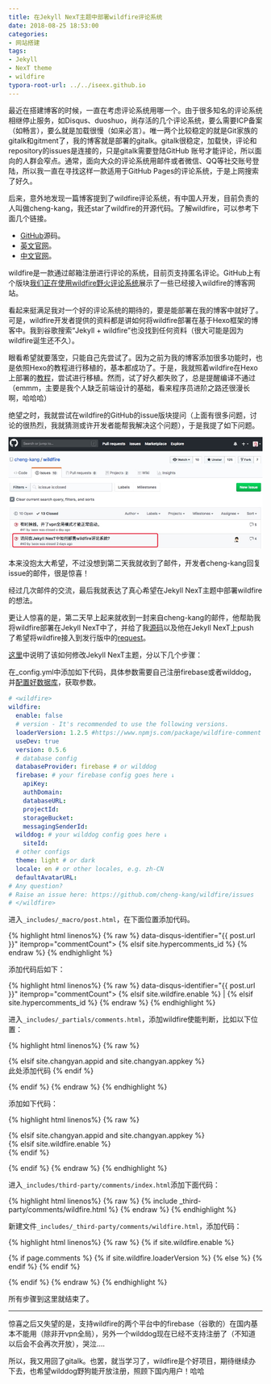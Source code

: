 ```yaml
---
title: 在Jekyll NexT主题中部署wildfire评论系统
date: 2018-08-25 18:53:00
categories:
- 网站搭建
tags:
- Jekyll
- NexT theme
- wildfire
typora-root-url: ../../iseex.github.io
---
```


最近在搭建博客的时候，一直在考虑评论系统用哪一个。由于很多知名的评论系统相继停止服务，如Disqus、duoshuo，尚存活的几个评论系统，要么需要ICP备案（如畅言），要么就是加载很慢（如来必言）。唯一两个比较稳定的就是Git家族的gitalk和gitment了，我的博客就是部署的gitalk。gitalk很稳定，加载快，评论和repository的issues是连接的，只是gitalk需要登陆GitHub 账号才能评论，所以面向的人群会窄点。通常，面向大众的评论系统用邮件或者微信、QQ等社交账号登陆，所以我一直在寻找这样一款适用于GitHub Pages的评论系统，于是上网搜索了好久。

后来，意外地发现一篇博客提到了wildfire评论系统，有中国人开发，目前负责的人叫做cheng-kang，我还star了wildfire的开源代码。了解wildfire，可以参考下面几个链接。

- [GitHub](https://github.com/cheng-kang/wildfire)源码。
- [英文官网](https://wildfire.js.org/)。
- [中文官网](https://wildfire.js.org/#/zh-cn/)。

wildfire是一款通过邮箱注册进行评论的系统，目前页支持匿名评论。GitHub上有个版块[我们正在使用wildfire野火评论系统](https://github.com/cheng-kang/wildfire/wiki/%E6%88%91%E4%BB%AC%E6%AD%A3%E5%9C%A8%E4%BD%BF%E7%94%A8-Wildfire-%E9%87%8E%E7%81%AB%E8%AF%84%E8%AE%BA%E7%B3%BB%E7%BB%9F%EF%BC%81)展示了一些已经接入wildfire的博客网站。

看起来挺满足我对一个好的评论系统的期待的，要是能部署在我的博客中就好了。可是，wildfire开发者提供的资料都是讲如何将wildfire部署在基于Hexo框架的博客中。我到谷歌搜索“Jekyll + wildfire”也没找到任何资料（很大可能是因为wildfire诞生还不久）。

眼看希望就要落空，只能自己先尝试了。因为之前为我的博客添加很多功能时，也是依照Hexo的教程进行移植的，基本都成功了。于是，我就照着wildfire在Hexo上部署的[教程](https://mrliao.cn/2017/12/25/%E5%9C%A8Hexo.NexT%E4%B8%BB%E9%A2%98%E4%B8%AD%E9%83%A8%E7%BD%B2Wildfire%E8%AF%84%E8%AE%BA%E7%B3%BB%E7%BB%9F/)，尝试进行移植。然而，试了好久都失败了，总是提醒编译不通过（emmm，主要是我个人缺乏前端设计的基础，看来程序员进阶之路还很漫长啊，哈哈哈）

绝望之时，我就尝试在wildfire的GitHub的issue版块提问（上面有很多问题，讨论的很热烈，我就猜测或许开发者能帮我解决这个问题），于是我提了如下问题。

![](/assets/images/posts/GitHub-Pages/Jekyll-wildfire.jpg)

本来没抱太大希望，不过没想到第二天我就收到了邮件，开发者cheng-kang回复issue的邮件，很是惊喜！

经过几次邮件的交流，最后我就表达了真心希望在Jekyll NexT主题中部署wildfire的想法。

更让人惊喜的是，第二天早上起来就收到一封来自cheng-kang的邮件，他帮助我将wildfire部署在Jekyll NexT中了，并给了我[源码](https://github.com/wildfirejs/jekyll-theme-next)以及他在Jekyll NexT上push 了希望将wildfire接入到发行版中的[request](https://github.com/Simpleyyt/jekyll-theme-next/pull/93)。

[这里](https://github.com/wildfirejs/jekyll-theme-next/commit/f304f30d95af9f9f115f4813d41824c934e15747)中说明了该如何修改Jekyll NexT主题，分以下几个步骤：

在_config.yml中添加如下代码，具体参数需要自己注册firebase或者wilddog，并[配置好数据库](https://wildfire.js.org/#/zh-cn/usage)，获取参数。

```yaml
# <wildfire>
wildfire:
  enable: false
  # version - It's recommended to use the following versions.
  loaderVersion: 1.2.5 #https://www.npmjs.com/package/wildfire-comment
  useDev: true
  version: 0.5.6 
  # database config
  databaseProvider: firebase # or wilddog
  firebase: # your firebase config goes here ↓
    apiKey: 
    authDomain:
    databaseURL:
    projectId:
    storageBucket:
    messagingSenderId:
  wilddog: # your wilddog config goes here ↓
    siteId:
  # other configs
  theme: light # or dark
  locale: en # or other locales, e.g. zh-CN
  defaultAvatarURL: 
# Any question? 
# Raise an issue here: https://github.com/cheng-kang/wildfire/issues
# </wildfire>
```

进入`_includes/_macro/post.html`，在下面位置添加代码。



{% highlight html linenos%}
{% raw %}
                        data-disqus-identifier="{{ post.url }}" itemprop="commentCount"></span>
                 </a>
               </span>
             {% elsif site.hypercomments_id %}
             <!--noindex-->
               <span class="post-comments-count">
{% endraw %}
{% endhighlight %}


添加代码后如下：


{% highlight html linenos%}
{% raw %}
                        data-disqus-identifier="{{ post.url }}" itemprop="commentCount"></span>
                 </a>
               </span>
             {% elsif site.wildfire.enable %}
               <span class="post-comments-count">
                 <span class="post-meta-divider">|</span>
                 <span class="post-meta-item-icon">
                   <i class="fa fa-comment-o"></i>
                 </span>
                 <a href="{{ post.url | relative_url }}#comments" itemprop="discussionUrl">
                   <span class="post-comments-count wf-count-unit" wf-page-url="{{ post.url | absolute_url }}" itemprop="commentCount"></span>
                 </a>
               </span>
             {% elsif site.hypercomments_id %}
             <!--noindex-->
               <span class="post-comments-count">
{% endraw %}
{% endhighlight %}


进入`_includes/_partials/comments.html`，添加wildfire使能判断，比如以下位置：


{% highlight html linenos%}
{% raw %}
      <div id="lv-container" data-id="city" data-uid="{{ site.livere_uid }}"></div>
     {% elsif site.changyan.appid and site.changyan.appkey %}
       <div id="SOHUCS"></div>
此处添加代码
     {% endif %}
   </div>
 {% endif %}
{% endraw %}
{% endhighlight %}


添加如下代码：


{% highlight html linenos%}
{% raw %}
      <div id="lv-container" data-id="city" data-uid="{{ site.livere_uid }}"></div>
     {% elsif site.changyan.appid and site.changyan.appkey %}
       <div id="SOHUCS"></div>
     {% elsif site.wildfire.enable %}
       <div class="wildfire_thread"></div>
     {% endif %}
   </div>
 {% endif %}
{% endraw %}
{% endhighlight %}


进入`_includes/third-party/comments/index.html`添加下面代码：

{% highlight html linenos%}
{% raw %}
{% include _third-party/comments/wildfire.html %}
{% endraw %}
{% endhighlight %}


新建文件`_includes/_third-party/comments/wildfire.html`，添加代码：



{% highlight html linenos%}
{% raw %}
{% if site.wildfire.enable %}

  <script type="text/javascript">
    var wildfireConfig = () => ({
      {% if site.wildfire.useDev %}
      useDev: {{site.wildfire.useDev}},
      {% endif %}
      {% if site.wildfire.version %}
      version: '{{site.wildfire.version}}',
      {% endif %}
      databaseProvider: '{{site.wildfire.databaseProvider}}',
      databaseConfig: {
        {% if site.wildfire.databaseProvider == 'firebase' %}
        apiKey: '{{site.wildfire.firebase.apiKey}}',
        authDomain: '{{site.wildfire.firebase.authDomain}}',
        databaseURL: '{{site.wildfire.firebase.databaseURL}}',
        projectId: '{{site.wildfire.firebase.projectId}}',
        storageBucket: '{{site.wildfire.firebase.storageBucket}}',
        messagingSenderId: '{{site.wildfire.firebase.messagingSenderId}}'
        {% else %}
        siteId: '{{site.wildfire.wilddog.siteId}}'
        {% endif %}
      },
      pageURL: '{{ page.url | absolute_url }}',
      pageTitle: '{{ page.title| replace: "'", "\\'" }}',
      {% if site.wildfire.theme %}
      theme: '{{site.wildfire.theme}}',
      {% endif %}
      {% if site.wildfire.locale %}
      locale: '{{site.wildfire.locale}}',
      {% endif %}
      {% if site.wildfire.defaultAvatarURL %}
      defaultAvatarURL: '{{site.wildfire.defaultAvatarURL}}'
      {% endif %}
    });
  </script>
  {% if page.comments %}
    {% if site.wildfire.loaderVersion %}
    <script src="https://unpkg.com/wildfire-comment@{{site.wildfire.loaderVersion}}"></script>
    {% else %}
    <script src="https://unpkg.com/wildfire-comment"></script>
    {% endif %}
  {% endif %}

  <script src="https://unpkg.com/wf-count"></script>
{% endif %}
{% endraw %}
{% endhighlight %}

所有步骤到这里就结束了。

------

惊喜之后又失望的是，支持wildfire的两个平台中的firebase（谷歌的）在国内基本不能用（除非开vpn全局），另外一个wilddog现在已经不支持注册了（不知道以后会不会再次开放），哭泣....

所以，我又用回了gitalk。也罢，就当学习了，wildfire是个好项目，期待继续办下去，也希望wilddog野狗能开放注册，照顾下国内用户！哈哈